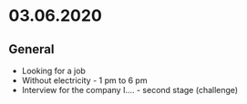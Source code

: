 # 03.06.2020

## General

- Looking for a job
- Without electricity - 1 pm to 6 pm
- Interview for the company I.... - second stage (challenge)
